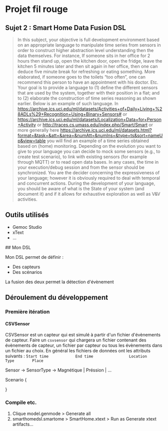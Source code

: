 # Projet fil rouge

## Sujet 2 : Smart Home Data Fusion DSL

> In this subject, your objective is full development environment based on an appropriate language to manipulate time series from sensors in order to construct higher abstraction level understanding then the data themselves.  For instance, If someone sits in her office for 2 hours then stand up, open the kitchen door, open the fridge, leave the kitchen 5 minutes later and then sit again in her office, then one can deduce five minute break for refreshing or eating something. More elaborated, if someone goes to the toilets “too often”, one can recommend this person to have an appointment with his doctor. Etc. Your goal is to provide a language to (1) define the different sensors that are used by the system, together with their position in a flat; and to (2) elaborate the construction of time series reasoning as shown earlier. Below is an example of such language.
> In https://archive.ics.uci.edu/ml/datasets/Activities+of+Daily+Living+%28ADLs%29+Recognition+Using+Binary+Sensors# or https://archive.ics.uci.edu/ml/datasets/Localization+Data+for+Person+Activity or http://traces.cs.umass.edu/index.php/Smart/Smart or more generally here https://archive.ics.uci.edu/ml/datasets.html?format=&task=&att=&area=&numAtt=&numIns=&type=ts&sort=nameUp&view=table you will find an example of a time series obtained based on (home) monitoring. Depending on the evolution you want to give to your language you can decide to mock some sensors (e.g., to create test scenario), to link with existing sensors (for example through MQTT) or to read open data bases.  In any cases, the time in your execution/debug session and from the sensor should be synchronized. You are the decider concerning the expressiveness of your language; however it is obviously required to deal with temporal and concurrent actions. During the development of your language, you should be aware of what is the State of your system (and document it) and if it allows for exhaustive exploration as well as V&V activities.

## Outils utilisés

* Gemoc Studio
* xText
* ...

## Mon DSL

Mon DSL permet de définir :

* Des capteurs
* Des scénarios

La fusion des deux permet la détection d'évènement

## Déroulement du développement

### Première itération

#### CSVSensor

CSVSensor est un capteur qui est simulé à partir d'un fichier d'évènements de capteur.
Faire un `csvsensor` qui chargera un fichier contenant des évènements de capteur, un fichier par capteur ou tous les évènements dans un fichier au choix.
En général les fichiers de données ont les attributs suivants :
`̀Start time          	End time            	Location	Type		Place`

Sensor -> SensorType -> Magnétique | Préssion | ...

Scenario {
    
}

### Compile etc.

1. Clique model.genmode > Generate all
2. smarthomedsl.smartome > SmartHome.xtext > Run as Generate xtext artifacts...